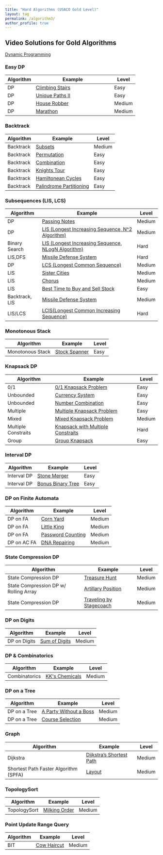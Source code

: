 ```yaml
---
title: "Hard Algorithms (USACO Gold Level)"
layout: tag
permalink: /algorithm3/
author_profile: true
---
```


## Video Solutions for Gold Algorithms
[Dynamic Programming](/usaco_dp)

### Easy DP

| Algorithm   |  Example                                                        | Level         |
| ------------| --------------------------------------------------------------- | ------------- |  
| DP        | [Climbing Stairs](https://starcoder.org/programming/dp-climbing-stairs/) &nbsp; &nbsp; &nbsp; &nbsp; &nbsp; &nbsp; &nbsp; &nbsp; &nbsp; &nbsp; &nbsp; &nbsp; &nbsp; &nbsp; &nbsp;    | Easy      |  
| DP        | [Unique Paths II](https://starcoder.org/programming/dp-unique-path/)  | Easy      |  
| DP        | [House Robber](https://starcoder.org/programming/dp-house-robber/)  | Medium      |  
| DP        | [Marathon](https://starcoder.org/usaco/USACO-2014-Dec-Silver/#problem-2-marathon) | Medium      |



### Backtrack  

| Algorithm   |  Example                                                        | Level         |
| ------------| --------------------------------------------------------------- | ------------- |  
| Backtrack   | [Subsets](https://starcoder.org/programming/backtrack-subsets/)  | Medium         |   
| Backtrack   | [Permutation](https://starcoder.org/programming/backtrack-permutation/)  | Easy         |  
| Backtrack   | [Combination](https://starcoder.org/programming/backtrack-combination-sum/)  | Easy         |  
| Backtrack   | [Knights Tour](https://starcoder.org/programming/knights-tour-problem/)  | Easy         |   
| Backtrack   | [Hamiltonean Cycles](https://starcoder.org/programming/hamiltonean-cycles/)  | Easy         |   
| Backtrack   | [Palindrome Partitioning](https://starcoder.org/programming/backtrack-palindrome-partitioning/)  | Easy         |


### Subsequences (LIS, LCS)  

| Algorithm   |  Example                                                        | Level         |
| ------------| --------------------------------------------------------------- | ------------- |  
| DP | [ Passing Notes](/algorithm/algorithm_dp_passing_notes/)  | Medium |   
| DP | [ LIS (Longest Increasing Sequence, N^2 Algorithm)](/algorithm/algorithm_dp_LIS/) | Medium |  
| Binary Search | [ LIS (Longest Increasing Sequence, NLogN Algorithm)](/algorithm/algorithm_dp_LIS_nlogn/) | Hard |
| LIS,DFS | [ Missile Defense System](/algorithm/algorithm_dp_LIS_nlogn/) | Hard |
| DP | [ LCS (Longest Common Sequence)](/algorithm/algorithm_dp_LCS/) | Medium |
| LIS | [ Sister Cities](/algorithm/algorithm_dp_LIS_sister_cities/) | Medium |    
| LIS | [ Chorus ](/algorithm/algorithm_dp_LIS_chrous/) | Medium |  
| LIS | [Best Time to Buy and Sell Stock](https://starcoder.org/programming/dp-buy-sell-stock/)  | Easy         |  
| Backtrack, LIS | [ Missile Defense System](/algorithm/algorithm_dfs_missile_defense_system/) | Medium |  
| LIS/LCS | [ LCIS(Longest Common Increasing Sequence)](/algorithm/algorithm_dp_LCIS/) | Hard |   

### Monotonous Stack

| Algorithm   |  Example                                                        | Level         |
| ------------| --------------------------------------------------------------- | ------------- |  
| Monotonous Stack | [Stock Spanner](https://starcoder.org/programming/algorithm-monotonous-stack/)  | Easy         |

### Knapsack DP

| Algorithm   |  Example                                                        | Level         |
| ------------| --------------------------------------------------------------- | ------------- |  
| 0/1         | [0/1 Knapsack Problem](/algorithm/algorithm_dp_0_1_knapsack/)  | Easy         |   
| Unbounded   | [Currency System](/algorithm/algorithm_dp_currency_system/)  | Easy         |   
| Unbounded   | [Number Combination](/algorithm/algorithm_dp_number_system/)  | Easy         |   
| Multiple    | [Multiple Knapsack Problem](/algorithm/algorithm_dp_multiple_knapsack/)  | Easy         |  
| Mixed       | [Mixed Knapsack Problem](/algorithm/algorithm_dp_mixed_knapsack/)  | Medium         |  
| Multiple Constraits | [Knapsack with Multiple Constraits](/algorithm/algorithm_dp_multiple_constraits/)  | Hard         |   
| Group | [Group Knapsack](/algorithm/algorithm_dp_group_knapsack/)  | Easy         |   


### Interval DP

| Algorithm   |  Example                                                        | Level         |
| ------------| --------------------------------------------------------------- | ------------- |  
| Interval DP | [Stone Merger](/algorithm/algorithm_interval_dp_illustrated_stone_merge/)  | Easy         |   
| Interval DP | [Bonus Binary Tree](/algorithm/algorithm_interval_dp_scored_binary_tree/)  | Easy         |   


### DP on Finite Automata

| Algorithm   |  Example                                                        | Level         |
| ------------| --------------------------------------------------------------- | ------------- |  
| DP on FA | [Corn Yard](/algorithm/algorithm_dp_fa_corn_yard/)  | Medium         |   
| DP on FA | [Little King](/algorithm/algorithm_dp_fa_little_king/)  | Medium         |    
| DP on FA | [Password Counting](/algorithm/algorithm_dp_fa_password_counting/)  | Medium         |  
| DP on AC FA | [DNA Repairing](/algorithm/algorithm_dp_fa_dna_repairing/)  | Medium         |   

### State Compression DP

| Algorithm   |  Example                                                        | Level         |
| ------------| --------------------------------------------------------------- | ------------- |  
| State Compression DP | [Treasure Hunt](/algorithm/algorithm_dp_fa_treasure_hunt/)  | Medium         |  
| State Compression DP w/ Rolling Array | [Artillary Position](/algorithm/algorithm_dp_fa_artillery_position/)  | Medium         |   
| State Compression DP | [Traveling by Stagecoach](/usaco/POJ-2686-Traveling-by-Stagecoach/) | Medium     |

### DP on Digits

| Algorithm   |  Example                                                        | Level         |
| ------------| --------------------------------------------------------------- | ------------- |  
| DP on Digits | [Sum of Digits](/usaco/DP-digit-dp-sum-of-digits/)  | Medium         |   



### DP & Combinatorics

| Algorithm   |  Example                                                        | Level         |
| ------------| --------------------------------------------------------------- | ------------- |  
| Combinatorics | [KK's Chemicals](/algorithm/algorithm_dp_kk_chemicals/)  | Medium         |   


### DP on a Tree

| Algorithm   |  Example                                                        | Level         |
| ------------| --------------------------------------------------------------- | ------------- |  
| DP on a Tree | [A Party Without a Boss](/algorithm/algorithm_dp_tree_a-party-without-boss)  | Medium         |   
| DP on a Tree | [Course Selection](/algorithm/algorithm_dp_tree_course-selection/)  | Medium         |   


### Graph  

| Algorithm   |  Example                                                        | Level         |
| ------------| --------------------------------------------------------------- | ------------- |  
| Dijkstra | [Dijkstra’s Shortest Path](/programming/dijkstra's-shortest-path/)  | Medium    
| Shortest Path Faster Algorithm (SPFA)     | [Layout](/usaco/USACO-2005-Dec-Gold-P3-Layout/)  | Medium  |         


### TopologySort  

| Algorithm   |  Example                                                        | Level         |
| ------------| --------------------------------------------------------------- | ------------- |  
| TopologySort | [Milking Order](/video/usacovideo-usaco-2018-gold-open-p2/)  | Medium    


### Point Update Range Query  

| Algorithm   |  Example                                                        | Level         |
| ------------| --------------------------------------------------------------- | ------------- |  
| BIT   | [Cow Haircut](/video/usacovideo-usaco-2020-gold-open-p1)  | Medium |   
